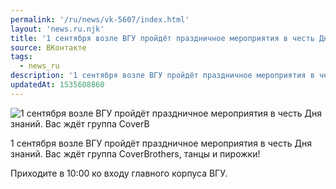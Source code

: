 ```yaml
---
permalink: '/ru/news/vk-5607/index.html'
layout: 'news.ru.njk'
title: '1 сентября возле ВГУ пройдёт праздничное мероприятия в честь Дня знаний'
source: ВКонтакте
tags:
  - news_ru
description: '1 сентября возле ВГУ пройдёт праздничное мероприятия в честь Дня знаний'
updatedAt: 1535608860
---
```

![1 сентября возле ВГУ пройдёт праздничное мероприятия в честь Дня знаний. Вас ждёт группа CoverB](https://sun9-69.userapi.com/impf/c846418/v846418169/d64e9/1ZOjDzbOBys.jpg?size=1080x607&quality=96&proxy=1&sign=30d341b6248d7194e8d80e21b3625fdd&c_uniq_tag=u6l9Iuu-LxXagKGNKDcctAqusPZXRQb9HwL14iLWpos&type=album)

1 сентября возле ВГУ пройдёт праздничное мероприятия в честь Дня знаний. Вас ждёт группа CoverBrothers, танцы и пирожки!

Приходите в 10:00 ко входу главного корпуса ВГУ.
